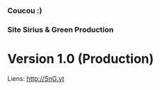### Coucou :)  
### Site Sirius & Green Production  
# Version 1.0  (Production)
Liens: http://SnG.yt
<!-- Je suis pas encore sur de cella ou le code juste en desous-->
<!--	<h1>Suis nous!</h1>
<p>
	<a href="#Twitter"><i class="fa fa-twitter" aria-hidden="true"></i> @_SnGProd</a><br>
	<a href="#facebook"><i class="fa fa-facebook" aria-hidden="true"></i> Sirius & Green Production</a><br>
	<a href="MAILTO:Contact@SnG.yt"><i class="fa fa-envelope" aria-hidden="true"></i> Contact@SnG.yt</a>
<h2>Suis Sirius!</h2>
	<a href="#TwitterSirius"><i class="fa fa-twitter" aria-hidden="true"></i> @Sirius242</a> • 
	<a href="#facebookSirius"><i class="fa fa-youtube-play" aria-hidden="true"></i> TheSiriusHD</a> • 
	<a href="#YoutubeSirius"><i class="fa fa-facebook" aria-hidden="true"></i> SiriusHD</a> • 
	<a href="TwitchSirius"><i class="fa fa-twitch" aria-hidden="true"></i>Sirius242</a> • 
	<a href="MAILTO:Sirius@SNG.yt"><i class="fa fa-envelope" aria-hidden="true"></i> Sirius@SnG.yt • 
<h2>Suis Green!</h2>
	<a href="#TwitterGreen"><i class="fa fa-twitter" aria-hidden="true"></i> @GreenPselance</a> • 
	<a href="#facebookGreen"> <i class="fa fa-facebook" aria-hidden="true"></i> GreenP</a> • 
	<a href="#YoutubeGreen"><i class="fa fa-youtube-play" aria-hidden="true"></i> GreenP</a> • 
	<a href="TwitchGreen"><i class="fa fa-twitch" aria-hidden="true"></i> GreenP</a> • 
	<a href="MAILTO:Green@SnG.yt"><i class="fa fa-envelope" aria-hidden="true"></i> Green@SnG.yt</a>
</p>-->